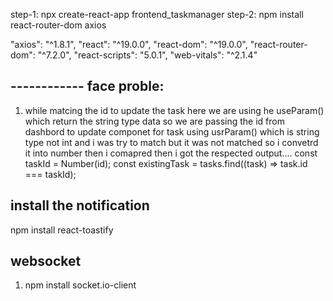 step-1: npx create-react-app frontend_taskmanager
step-2: npm install react-router-dom axios

"axios": "^1.8.1",
"react": "^19.0.0",
"react-dom": "^19.0.0",
"react-router-dom": "^7.2.0",
"react-scripts": "5.0.1",
"web-vitals": "^2.1.4"


## ------------ face proble:
1) while matcing the id to update the task here we are using he useParam() which return the string type data so we are passing the id from dashbord to update componet for task using usrParam() which is string  type not int and i was try to match but it was not matched so i convetrd it into number then i comapred then i got the respected output....
const taskId = Number(id);
const existingTask = tasks.find((task) => task.id === taskId);

## install the notification 
npm install react-toastify


## websocket 
1) npm install socket.io-client
